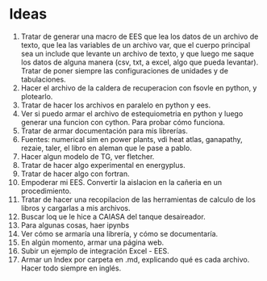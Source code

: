 # Ideas

1. Tratar de generar una macro de EES que lea los datos de un archivo de texto, que lea las variables de un archivo var, que el cuerpo principal sea un include que levante un archivo de texto, y que luego me saque los datos de alguna manera (csv, txt, a excel, algo que pueda levantar). Tratar de poner siempre las configuraciones de unidades y de tabulaciones.
2. Hacer el archivo de la caldera de recuperacion con fsovle en python, y plotearlo.
3. Tratar de hacer los archivos en paralelo en python y ees.
4. Ver si puedo armar el archivo de estequiometria en python y luego generar una funcion con cython. Para probar cómo funciona.
5. Tratar de armar documentación para mis librerías.
6. Fuentes: numerical sim en power plants, vdi heat atlas, ganapathy, rezaie, taler, el libro en aleman que le pase a pablo.
7. Hacer algun modelo de TG, ver fletcher.
8. Tratar de hacer algo experimental en energyplus.
9. Tratar de hacer algo con fortran.
10. Empoderar mi EES. Convertir la aislacion en la cañeria en un procedimiento.
11. Tratar de hacer una recopilacion de las herramientas de calculo de los libros y cargarlas a mis archivos.
12. Buscar loq ue le hice a CAIASA del tanque desaireador.
13. Para algunas cosas, haer ipynbs
14. Ver cómo se armaría una librería, y cómo se documentaría.
15. En algún momento, armar una página web.
16. Subir un ejemplo de integración Excel - EES.
17. Armar un Index por carpeta en .md, explicando qué es cada archivo. Hacer todo siempre en inglés.
